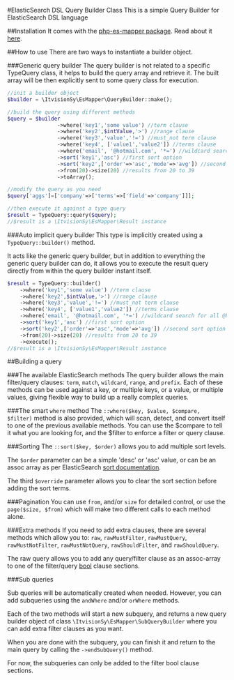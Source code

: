 #ElasticSearch DSL Query Builder Class
This is a simple Query Builder for ElasticSearch DSL language

##Installation
It comes with the [php-es-mapper package](http://github.com/itvisionsy/php-es-mapper).
Read about it [here](./README.md).

##How to use
There are two ways to instantiate a builder object.

###Generic query builder
The query builder is not related to a specific TypeQuery class, it helps to build the query array and retrieve it. 
The built array will be then explicitly sent to some query class for execution.
```PHP
//init a builder object
$builder = \ItvisionSy\EsMapper\QueryBuilder::make();

//build the query using different methods
$query = $builder
                ->where('key1','some value') //term clause
                ->where('key2',$intValue,'>') //range clause
                ->where('key3','value','!=') //must_not term clause
                ->where('key4', ['value1','value2']) //terms clause
                ->where('email', '@hotmail.com', '*=') //wildcard search for all @hotmail.com emails
                ->sort('key1','asc') //first sort option
                ->sort('key2',['order'=>'asc','mode'=>'avg']) //second sort option
                ->from(20)->size(20) //results from 20 to 39
                ->toArray();

//modify the query as you need
$query['aggs']=['company'=>['terms'=>['field'=>'company']]];

//then execute it against a type query
$result = TypeQuery::query($query);
//$result is a \ItvisionSy\EsMapper\Result instance
```

###Auto implicit query builder
This type is implicitly created using a `TypeQuery::builder()` method.

It acts like the generic query builder, but in addition to everything the generic query builder can do, 
it allows you to execute the result query directly from within the query builder instant itself.

```PHP
$result = TypeQuery::builder()
    ->where('key1','some value') //term clause
    ->where('key2',$intValue,'>') //range clause
    ->where('key3','value','!=') //must_not term clause
    ->where('key4', ['value1','value2']) //terms clause
    ->where('email', '@hotmail.com', '*=') //wildcard search for all @hotmail.com emails
    ->sort('key1','asc') //first sort option
    ->sort('key2',['order'=>'asc','mode'=>'avg']) //second sort option
    ->from(20)->size(20) //results from 20 to 39
    ->execute();
//$result is a \ItvisionSy\EsMapper\Result instance
```

##Building a query

###The available ElasticSearch methods
The query builder allows the main filter/query clauses: `term`, `match`, `wildcard`, `range`, and `prefix`.
Each of these methods can be used against a key, or multiple keys, or a value, or multiple values, giving
flexible way to build up a really complex queries.

###The smart `where` method
The `::where($key, $value, $compare, $filter)` method is also provided, which will scan, detect, and convert
itself to one of the previous available methods. You can use the $compare to tell it what you are looking for,
and the $filter to enforce a filter or query clause.

###Sorting
The `::sort($key, $order)` allows you to add multiple sort levels. 

The `$order` parameter can be a simple 'desc' or 'asc' value, or can be an assoc array as per ElasticSearch [sort documentation](https://www.elastic.co/guide/en/elasticsearch/reference/1.6/search-request-sort.html).

The third `$override` parameter allows you to clear the sort section before adding the sort terms.


###Pagination
You can use `from`, and/or `size` for detailed control, or use the `page($size, $from)` which will make two different calls to each method alone. 

###Extra methods
If you need to add extra clauses, there are several methods which allow you to: 
`raw`, `rawMustFilter`, `rawMustQuery`, `rawMustNotFilter`, `rawMustNotQuery`, `rawShouldFilter`, and `rawShouldQuery`.

The raw query allows you to add any query/filter clause as an assoc-array to one of the filter/query [bool](https://www.elastic.co/guide/en/elasticsearch/reference/1.6/query-dsl-bool-query.html) clause sections.

###Sub queries

Sub queries will be automatically created when needed. However, you can add subqueries using the `andWhere` and/or `orWhere` methods.

Each of the two methods will start a new subquery, and returns a new query builder object of class `\ItvisionSy\EsMapper\SubQueryBuilder` where you can add extra filter clauses as you want.

When you are done with the subquery, you can finish it and return to the main query by calling the `->endSubQuery()` method.

For now, the subqueries can only be added to the filter bool clause sections.